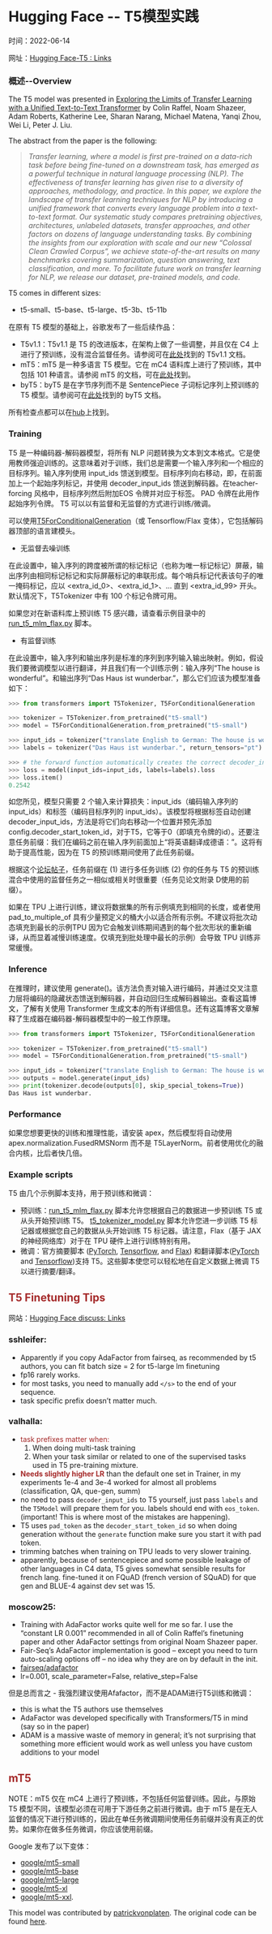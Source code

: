 # Hugging Face -- T5模型实践

时间：2022-06-14

网址：[Hugging Face-T5  :  Links](https://huggingface.co/docs/transformers/model_doc/t5)



### 概述--Overview

The T5 model was presented in [Exploring the Limits of Transfer Learning with a Unified Text-to-Text Transformer](https://arxiv.org/pdf/1910.10683.pdf) by Colin Raffel, Noam Shazeer, Adam Roberts, Katherine Lee, Sharan Narang, Michael Matena, Yanqi Zhou, Wei Li, Peter J. Liu.

The abstract from the paper is the following:

> *Transfer learning, where a model is first pre-trained on a data-rich task before being fine-tuned on a downstream task, has emerged as a powerful technique in natural language processing (NLP). The effectiveness of transfer learning has given rise to a diversity of approaches, methodology, and practice. In this paper, we explore the landscape of transfer learning techniques for NLP by introducing a unified framework that converts every language problem into a text-to-text format. Our systematic study compares pretraining objectives, architectures, unlabeled datasets, transfer approaches, and other factors on dozens of language understanding tasks. By combining the insights from our exploration with scale and our new “Colossal Clean Crawled Corpus”, we achieve state-of-the-art results on many benchmarks covering summarization, question answering, text classification, and more. To facilitate future work on transfer learning for NLP, we release our dataset, pre-trained models, and code.*

T5 comes in different sizes:

- t5-small、t5-base、t5-large、t5-3b、t5-11b

在原有 T5 模型的基础上，谷歌发布了一些后续作品：

- T5v1.1：T5v1.1 是 T5 的改进版本，在架构上做了一些调整，并且仅在 C4 上进行了预训练，没有混合监督任务。请参阅可在[此处](https://huggingface.co/docs/transformers/model_doc/t5v1.1)找到的 T5v1.1 文档。
- mT5：mT5 是一种多语言 T5 模型。它在 mC4 语料库上进行了预训练，其中包括 101 种语言。请参阅 mT5 的文档，可在[此处](https://huggingface.co/docs/transformers/model_doc/mt5)找到。
- byT5：byT5 是在字节序列而不是 SentencePiece 子词标记序列上预训练的 T5 模型。请参阅可在[此处](https://huggingface.co/docs/transformers/model_doc/byt5)找到的 byT5 文档。

所有检查点都可以在[hub](https://huggingface.co/models?search=t5)上找到。

### Training 

T5 是一种编码器-解码器模型，将所有 NLP 问题转换为文本到文本格式。它是使用教师强迫训练的。这意味着对于训练，我们总是需要一个输入序列和一个相应的目标序列。输入序列使用 input_ids 馈送到模型。目标序列向右移动，即，在前面加上一个起始序列标记，并使用 decoder_input_ids 馈送到解码器。在teacher-forcing 风格中，目标序列然后附加EOS 令牌并对应于标签。 PAD 令牌在此用作起始序列令牌。 T5 可以以有监督和无监督的方式进行训练/微调。

可以使用[T5ForConditionalGeneration](https://huggingface.co/docs/transformers/v4.19.4/en/model_doc/t5#transformers.T5ForConditionalGeneration)（或 Tensorflow/Flax 变体），它包括解码器顶部的语言建模头。

- 无监督去噪训练

在此设置中，输入序列的跨度被所谓的标记标记（也称为唯一标记标记）屏蔽，输出序列由相同标记标记和实际屏蔽标记的串联形成。每个哨兵标记代表该句子的唯一掩码标记，应以 <extra_id_0>、<extra_id_1>、... 直到 <extra_id_99> 开头。默认情况下，T5Tokenizer 中有 100 个标记令牌可用。

如果您对在新语料库上预训练 T5 感兴趣，请查看示例目录中的  [run_t5_mlm_flax.py](https://github.com/huggingface/transformers/tree/main/examples/flax/language-modeling) 脚本。

- 有监督训练

在此设置中，输入序列和输出序列是标准的序列到序列输入输出映射。例如，假设我们要微调模型以进行翻译，并且我们有一个训练示例：输入序列“The house is wonderful”。和输出序列“Das Haus ist wunderbar.”，那么它们应该为模型准备如下：

```python
>>> from transformers import T5Tokenizer, T5ForConditionalGeneration

>>> tokenizer = T5Tokenizer.from_pretrained("t5-small")
>>> model = T5ForConditionalGeneration.from_pretrained("t5-small")

>>> input_ids = tokenizer("translate English to German: The house is wonderful.", return_tensors="pt").input_ids
>>> labels = tokenizer("Das Haus ist wunderbar.", return_tensors="pt").input_ids

>>> # the forward function automatically creates the correct decoder_input_ids
>>> loss = model(input_ids=input_ids, labels=labels).loss
>>> loss.item()
0.2542
```

如您所见，模型只需要 2 个输入来计算损失：input_ids（编码输入序列的 input_ids）和标签（编码目标序列的 input_ids）。该模型将根据标签自动创建decoder_input_ids，方法是将它们向右移动一个位置并预先添加config.decoder_start_token_id，对于T5，它等于0（即填充令牌的id）。还要注意任务前缀：我们在编码之前在输入序列前面加上“将英语翻译成德语：”。这将有助于提高性能，因为在 T5 的预训练期间使用了此任务前缀。

根据这个[论坛帖子](https://discuss.huggingface.co/t/t5-finetuning-tips/684)，任务前缀在 (1) 进行多任务训练 (2) 你的任务与 T5 的预训练混合中使用的监督任务之一相似或相关时很重要（任务见论文附录 D使用的前缀）。

如果在 TPU 上进行训练，建议将数据集的所有示例填充到相同的长度，或者使用 pad_to_multiple_of 具有少量预定义的桶大小以适合所有示例。不建议将批次动态填充到最长的示例TPU 因为它会触发训练期间遇到的每个批次形状的重新编译，从而显着减慢训练速度。仅填充到批处理中最长的示例）会导致 TPU 训练非常缓慢。



### Inference

在推理时，建议使用 generate()。该方法负责对输入进行编码，并通过交叉注意力层将编码的隐藏状态馈送到解码器，并自动回归生成解码器输出。查看这篇博文，了解有关使用 Transformer 生成文本的所有详细信息。还有这篇博客文章解释了生成器在编码器-解码器模型中的一般工作原理。

```python
>>> from transformers import T5Tokenizer, T5ForConditionalGeneration

>>> tokenizer = T5Tokenizer.from_pretrained("t5-small")
>>> model = T5ForConditionalGeneration.from_pretrained("t5-small")

>>> input_ids = tokenizer("translate English to German: The house is wonderful.", return_tensors="pt").input_ids
>>> outputs = model.generate(input_ids)
>>> print(tokenizer.decode(outputs[0], skip_special_tokens=True))
Das Haus ist wunderbar.
```



### Performance

如果您想要更快的训练和推理性能，请安装 apex，然后模型将自动使用 apex.normalization.FusedRMSNorm 而不是 T5LayerNorm。前者使用优化的融合内核，比后者快几倍。



### Example scripts

T5 由几个示例脚本支持，用于预训练和微调：

- 预训练：[run_t5_mlm_flax.py](https://github.com/huggingface/transformers/blob/main/examples/flax/language-modeling/run_t5_mlm_flax.py)  脚本允许您根据自己的数据进一步预训练 T5 或从头开始预训练 T5。 [t5_tokenizer_model.py](https://github.com/huggingface/transformers/blob/main/examples/flax/language-modeling/t5_tokenizer_model.py)  脚本允许您进一步训练 T5 标记器或根据您自己的数据从头开始训练 T5 标记器。请注意，Flax（基于 JAX 的神经网络库）对于在 TPU 硬件上进行训练特别有用。
- 微调：官方摘要脚本 ([PyTorch](https://github.com/huggingface/transformers/tree/main/examples/pytorch/summarization), [Tensorflow](https://github.com/huggingface/transformers/tree/main/examples/tensorflow/summarization), and [Flax](https://github.com/huggingface/transformers/tree/main/examples/flax/summarization)) 和翻译脚本([PyTorch](https://github.com/huggingface/transformers/tree/main/examples/pytorch/translation) and [Tensorflow](https://github.com/huggingface/transformers/tree/main/examples/tensorflow/translation))支持 T5。这些脚本使您可以轻松地在自定义数据上微调 T5 以进行摘要/翻译。



## <span style='color:brown'>T5 Finetuning Tips</span>

网站：[Hugging Face discuss:   Links](https://discuss.huggingface.co/t/t5-finetuning-tips/684)

### sshleifer:

- Apparently if you copy AdaFactor from fairseq, as recommended by t5 authors, you can fit batch size = 2 for t5-large lm finetuning
- fp16 rarely works.
- for most tasks, you need to manually add `</s>` to the end of your sequence.
- task specific prefix doesn’t matter much.



### valhalla:

- <span style='color:brown'>task prefixes matter when: </span>
  1. When doing multi-task training
  2. When your task similar or related to one of the supervised tasks used in T5 pre-training mixture.
- <span style='color:brown'>**Needs slightly higher LR**</span> than the default one set in Trainer, in my experiments 1e-4 and 3e-4 worked for almost all problems (classification, QA, que-gen, summ)
- no need to pass `decoder_input_ids` to T5 yourself, just pass `labels` and the `T5Model` will prepare them for you. labels should end with `eos_token`. (important! This is where most of the mistakes are happening).
- T5 uses `pad_token` as the `decoder_start_token_id` so when doing generation without the `generate` function make sure you start it with pad token.
- trimming batches when training on TPU leads to very slower training.
- apparently, because of sentencepiece and some possible leakage of other languages in C4 data, T5 gives somewhat sensible results for french lang. fine-tuned it on FQuAD (french version of SQuAD) for que gen and BLUE-4 against dev set was 15.



### moscow25:

- Training with AdaFactor works quite well for me so far. I use the “constant LR 0.001” recommended in all of Colin Raffel’s finetuning paper and other AdaFactor settings from original Noam Shazeer paper.
- Fair-Seq’s AdaFactor implementation is good – except you need to turn auto-scaling options off – no idea why they are on by default in the init.
- [fairseq/adafactor](https://github.com/pytorch/fairseq/blob/775122950d145382146e9120308432a9faf9a9b8/fairseq/optim/adafactor.py)
- lr=0.001, scale_parameter=False, relative_step=False

但是总而言之 - 我强烈建议使用Afafactor，而不是ADAM进行T5训练和微调：

- this is what the T5 authors use themselves
- AdaFactor was developed specifically with Transformers/T5 in mind (say so in the paper)
- ADAM is a massive waste of memory in general; it’s not surprising that something more efficient would work as well unless you have custom additions to your model



## <span style='color:brown'>**mT5**</span>

NOTE：mT5 仅在 mC4 上进行了预训练，不包括任何监督训练。因此，与原始 T5 模型不同，该模型必须在可用于下游任务之前进行微调。由于 mT5 是在无人监督的情况下进行预训练的，因此在单任务微调期间使用任务前缀并没有真正的优势。如果你在做多任务微调，你应该使用前缀。

Google 发布了以下变体：

- [google/mt5-small](https://huggingface.co/google/mt5-small)
- [google/mt5-base](https://huggingface.co/google/mt5-base)
- [google/mt5-large](https://huggingface.co/google/mt5-large)
- [google/mt5-xl](https://huggingface.co/google/mt5-xl)
- [google/mt5-xxl](https://huggingface.co/google/mt5-xxl).

This model was contributed by [patrickvonplaten](https://huggingface.co/patrickvonplaten). The original code can be found [here](https://github.com/google-research/multilingual-t5).







